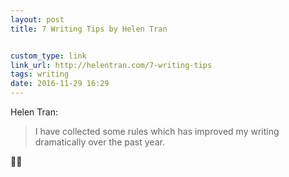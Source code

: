 ```yaml
---
layout: post
title: 7 Writing Tips by Helen Tran


custom_type: link
link_url: http://helentran.com/7-writing-tips
tags: writing
date: 2016-11-29 16:29
---
```

Helen Tran:

> I have collected some rules which has improved my writing dramatically over the past year.

👏🏽
